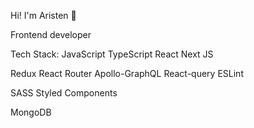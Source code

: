 Hi! I'm Aristen 👋

Frontend developer

Tech Stack:
JavaScript TypeScript React Next JS

Redux React Router Apollo-GraphQL React-query ESLint

SASS Styled Components

MongoDB

